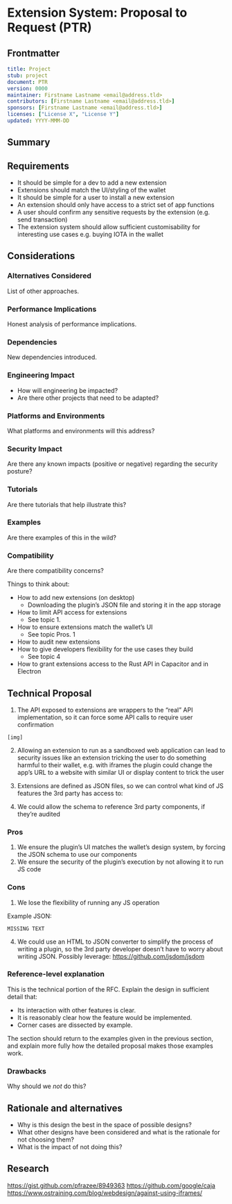 # Extension System: Proposal to Request (PTR)
[PTR]: #PTR

## Frontmatter
[frontmatter]: #frontmatter
```yaml
title: Project
stub: project
document: PTR
version: 0000
maintainer: Firstname Lastname <email@address.tld>
contributors: [Firstname Lastname <email@address.tld>]
sponsors: [Firstname Lastname <email@address.tld>]
licenses: ["License X", "License Y"]
updated: YYYY-MMM-DD
```

## Summary
[summary]: #summary

## Requirements
[requirements]: #requirements

- It should be simple for a dev to add a new extension
- Extensions should match the UI/styling of the wallet
- It should be simple for a user to install a new extension
- An extension should only have access to a strict set of app functions
- A user should confirm any sensitive requests by the extension (e.g. send transaction)
- The extension system should allow sufficient customisability for interesting use cases e.g. buying IOTA in the wallet

## Considerations
[considerations]: #considerations


### Alternatives Considered
[alternatives]: #alternatives

List of other approaches.

### Performance Implications
[performance]: #performance

Honest analysis of performance implications.

### Dependencies
[dependencies]: #dependencies

New dependencies introduced.

### Engineering Impact
[engineering-impact]: #engineering-impact
- How will engineering be impacted?
- Are there other projects that need to be adapted?

### Platforms and Environments
[platforms]: #platforms

What platforms and environments will this address?

### Security Impact
[security]: #security

Are there any known impacts (positive or negative) regarding the security posture?

### Tutorials
[tutorials]: #tutorials

Are there tutorials that help illustrate this?

### Examples
[examples]: #examples

Are there examples of this in the wild?

### Compatibility
[compatibility]: #compatibility

Are there compatibility concerns?


Things to think about:
- How to add new extensions (on desktop)
  - Downloading the plugin’s JSON file and storing it in the app storage
- How to limit API access for extensions
  - See topic 1.
- How to ensure extensions match the wallet’s UI
  - See topic Pros. 1
- How to audit new extensions
- How to give developers flexibility for the use cases they build
  - See topic 4
- How to grant extensions access to the Rust API in Capacitor and in Electron

## Technical Proposal
[technical-proposal]: #technical-proposal

1. The API exposed to extensions are wrappers to the “real” API implementation, so it can force some API calls to require user confirmation

```
[img]
```

2. Allowing an extension to run as a sandboxed web application can lead to security issues like an extension tricking the user to do something harmful to their wallet, e.g. with iframes the plugin could change the app’s URL to a website with similar UI or display content to trick the user

3. Extensions are defined as JSON files, so we can control what kind of JS features the 3rd party has access to:

4. We could allow the schema to reference 3rd party components, if they’re audited

### Pros
1. We ensure the plugin’s UI matches the wallet’s design system, by forcing the JSON schema to use our components
2. We ensure the security of the plugin’s execution by not allowing it to run JS code

### Cons
1. We lose the flexibility of running any JS operation

Example JSON:

```
MISSING TEXT
```

4. We could use an HTML to JSON converter to simplify the process of writing a plugin, so the 3rd party developer doesn’t have to worry about writing JSON.
Possibly leverage: https://github.com/jsdom/jsdom

### Reference-level explanation
[reference-level-explanation]: #reference-level-explanation

This is the technical portion of the RFC. Explain the design in sufficient detail that:

- Its interaction with other features is clear.
- It is reasonably clear how the feature would be implemented.
- Corner cases are dissected by example.

The section should return to the examples given in the previous section, and explain more fully how the detailed proposal makes those examples work.

### Drawbacks
[drawbacks]: #drawbacks

Why should we *not* do this?

## Rationale and alternatives
[rationale-and-alternatives]: #rationale-and-alternatives

- Why is this design the best in the space of possible designs?
- What other designs have been considered and what is the rationale for not choosing them?
- What is the impact of not doing this?


## Research
[research]: #research

https://gist.github.com/pfrazee/8949363
https://github.com/google/caja
https://www.ostraining.com/blog/webdesign/against-using-iframes/
